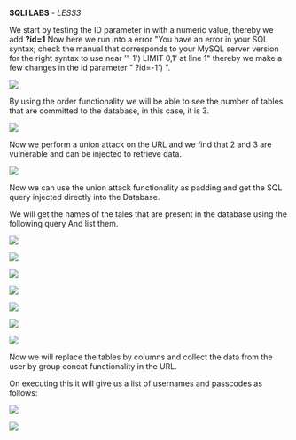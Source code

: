 ﻿﻿**SQLI LABS** - *LESS3*

We start by testing the ID parameter in with a numeric value, thereby we add **?id=1** Now here we run into a error "You have an error in your SQL syntax; check the manual that corresponds to your MySQL server version for the right syntax to use near ''-1\') LIMIT 0,1' at line 1" thereby we make a few changes in the id parameter " ?id=-1') ".

 ![](Aspose.Words.20e88c8f-5b6f-4134-a92f-4cd52579c3c7.001.jpeg)
 
 By using the order functionality we will be able to see the number of tables that are committed to the database, in this case, it is 3.
 
 ![](Aspose.Words.20e88c8f-5b6f-4134-a92f-4cd52579c3c7.002.jpeg)
 
 Now we perform a union attack on the URL and we find that 2 and 3 are vulnerable and can be injected to retrieve data.

![](Aspose.Words.20e88c8f-5b6f-4134-a92f-4cd52579c3c7.003.jpeg)

Now we can use the union attack functionality as padding and get the SQL query injected directly into the Database.

We will get the names of the tales that are present in the database using the following query And list them.

![](Aspose.Words.20e88c8f-5b6f-4134-a92f-4cd52579c3c7.004.jpeg)

![](Aspose.Words.20e88c8f-5b6f-4134-a92f-4cd52579c3c7.005.jpeg)

![](Aspose.Words.20e88c8f-5b6f-4134-a92f-4cd52579c3c7.006.jpeg)

![](Aspose.Words.20e88c8f-5b6f-4134-a92f-4cd52579c3c7.007.jpeg)

![](Aspose.Words.20e88c8f-5b6f-4134-a92f-4cd52579c3c7.008.jpeg)

![](Aspose.Words.20e88c8f-5b6f-4134-a92f-4cd52579c3c7.009.jpeg)

![](Aspose.Words.20e88c8f-5b6f-4134-a92f-4cd52579c3c7.010.jpeg)

Now we will replace the tables by columns and collect the data from the user by group concat functionality in the URL.

On executing this it will give us a list of usernames and passcodes as follows:

![](Aspose.Words.20e88c8f-5b6f-4134-a92f-4cd52579c3c7.011.jpeg)

![](Aspose.Words.20e88c8f-5b6f-4134-a92f-4cd52579c3c7.012.jpeg)
